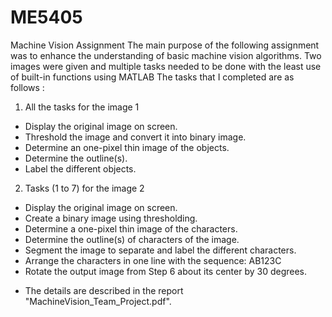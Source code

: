 # ME5405
Machine Vision Assignment
The main purpose of the following assignment was to enhance the understanding of basic machine vision algorithms.
Two images were given and multiple tasks needed to be done with the least use of built-in functions using MATLAB 
The tasks that I completed are as follows :

1. All the tasks for the image 1
  - Display the original image on screen.
  - Threshold the image and convert it into binary image.
  - Determine an one-pixel thin image of the objects.
  - Determine the outline(s).
  - Label the different objects.

2. Tasks (1 to 7) for the image 2
  - Display the original image on screen.
  - Create a binary image using thresholding.
  - Determine a one-pixel thin image of the characters.
  - Determine the outline(s) of characters of the image.
  - Segment the image to separate and label the different characters.
  - Arrange the characters in one line with the sequence: AB123C
  - Rotate the output image from Step 6 about its center by 30 degrees.

* The details are described in the report "MachineVision_Team_Project.pdf".
